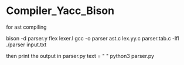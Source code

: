 # Compiler_Yacc_Bison

for ast compiling

bison -d parser.y
flex lexer.l
gcc -o parser ast.c lex.yy.c parser.tab.c -lfl
./parser input.txt

then print the output in parser.py
text = " <here> "
python3 parser.py

